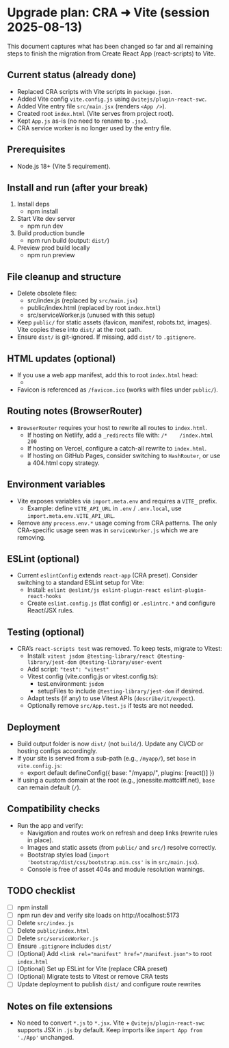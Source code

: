 # Upgrade plan: CRA ➜ Vite (session 2025-08-13)

This document captures what has been changed so far and all remaining steps to finish the migration from Create React App (react-scripts) to Vite.

## Current status (already done)
- Replaced CRA scripts with Vite scripts in `package.json`.
- Added Vite config `vite.config.js` using `@vitejs/plugin-react-swc`.
- Added Vite entry file `src/main.jsx` (renders `<App />`).
- Created root `index.html` (Vite serves from project root).
- Kept `App.js` as-is (no need to rename to `.jsx`).
- CRA service worker is no longer used by the entry file.

## Prerequisites
- Node.js 18+ (Vite 5 requirement).

## Install and run (after your break)
1) Install deps
   - npm install
2) Start Vite dev server
   - npm run dev
3) Build production bundle
   - npm run build (output: `dist/`)
4) Preview prod build locally
   - npm run preview

## File cleanup and structure
- Delete obsolete files:
  - src/index.js (replaced by `src/main.jsx`)
  - public/index.html (replaced by root `index.html`)
  - src/serviceWorker.js (unused with this setup)
- Keep `public/` for static assets (favicon, manifest, robots.txt, images). Vite copies these into `dist/` at the root path.
- Ensure `dist/` is git-ignored. If missing, add `dist/` to `.gitignore`.

## HTML updates (optional)
- If you use a web app manifest, add this to root `index.html` head:
  - <link rel="manifest" href="/manifest.json">
- Favicon is referenced as `/favicon.ico` (works with files under `public/`).

## Routing notes (BrowserRouter)
- `BrowserRouter` requires your host to rewrite all routes to `index.html`.
  - If hosting on Netlify, add a `_redirects` file with: `/*    /index.html   200`
  - If hosting on Vercel, configure a catch-all rewrite to `index.html`.
  - If hosting on GitHub Pages, consider switching to `HashRouter`, or use a 404.html copy strategy.

## Environment variables
- Vite exposes variables via `import.meta.env` and requires a `VITE_` prefix.
  - Example: define `VITE_API_URL` in `.env` / `.env.local`, use `import.meta.env.VITE_API_URL`.
- Remove any `process.env.*` usage coming from CRA patterns. The only CRA-specific usage seen was in `serviceWorker.js` which we are removing.

## ESLint (optional)
- Current `eslintConfig` extends `react-app` (CRA preset). Consider switching to a standard ESLint setup for Vite:
  - Install: `eslint @eslint/js eslint-plugin-react eslint-plugin-react-hooks`
  - Create `eslint.config.js` (flat config) or `.eslintrc.*` and configure React/JSX rules.

## Testing (optional)
- CRA’s `react-scripts test` was removed. To keep tests, migrate to Vitest:
  - Install: `vitest jsdom @testing-library/react @testing-library/jest-dom @testing-library/user-event`
  - Add script: `"test": "vitest"`
  - Vitest config (vite.config.js or vitest.config.ts):
    - test.environment: `jsdom`
    - setupFiles to include `@testing-library/jest-dom` if desired.
  - Adapt tests (if any) to use Vitest APIs (`describe/it/expect`).
  - Optionally remove `src/App.test.js` if tests are not needed.

## Deployment
- Build output folder is now `dist/` (not `build/`). Update any CI/CD or hosting configs accordingly.
- If your site is served from a sub-path (e.g., `/myapp/`), set `base` in `vite.config.js`:
  - export default defineConfig({ base: "/myapp/", plugins: [react()] })
- If using a custom domain at the root (e.g., jonessite.mattcliff.net), `base` can remain default (`/`).

## Compatibility checks
- Run the app and verify:
  - Navigation and routes work on refresh and deep links (rewrite rules in place).
  - Images and static assets (from `public/` and `src/`) resolve correctly.
  - Bootstrap styles load (`import 'bootstrap/dist/css/bootstrap.min.css'` is in `src/main.jsx`).
  - Console is free of asset 404s and module resolution warnings.

## TODO checklist
- [ ] npm install
- [ ] npm run dev and verify site loads on http://localhost:5173
- [ ] Delete `src/index.js`
- [ ] Delete `public/index.html`
- [ ] Delete `src/serviceWorker.js`
- [ ] Ensure `.gitignore` includes `dist/`
- [ ] (Optional) Add `<link rel="manifest" href="/manifest.json">` to root `index.html`
- [ ] (Optional) Set up ESLint for Vite (replace CRA preset)
- [ ] (Optional) Migrate tests to Vitest or remove CRA tests
- [ ] Update deployment to publish `dist/` and configure route rewrites

## Notes on file extensions
- No need to convert `*.js` to `*.jsx`. Vite + `@vitejs/plugin-react-swc` supports JSX in `.js` by default. Keep imports like `import App from './App'` unchanged.
